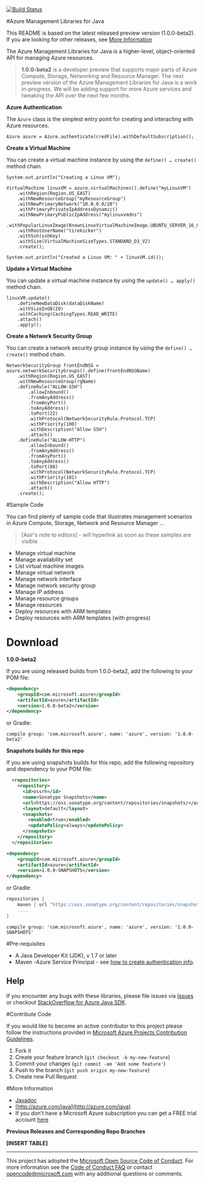 [![Build Status](https://travis-ci.org/Azure/azure-sdk-for-java.svg?style=flat-square&label=build)](https://travis-ci.org/Azure/azure-sdk-for-java)

#Azure Management Libraries for Java

This README is based on the latest released preview version (1.0.0-beta2). If you are looking for other releases, see [More Information](#more-information)

The Azure Management Libraries for Java is a higher-level, object-oriented API for managing Azure resources.


> **1.0.0-beta2** is a developer preview that supports major parts of Azure Compute, Storage, Networking and Resource Manager. The next preview version of the Azure Management Libraries for Java is a work in-progress. We will be adding support for more Azure services and tweaking the API over the next few months.

**Azure Authentication**

The `Azure` class is the simplest entry point for creating and interacting with Azure resources.

`Azure azure = Azure.authenticate(credFile).withDefaultSubscription();` 

**Create a Virtual Machine**

You can create a virtual machine instance by using the `define() … create()` method chain.

    System.out.println("Creating a Linux VM");
    
    VirtualMachine linuxVM = azure.virtualMachines().define("myLinuxVM")
    	.withRegion(Region.US_EAST)
    	.withNewResourceGroup("myResourceGroup")
    	.withNewPrimaryNetwork("10.0.0.0/28")
    	.withPrimaryPrivateIpAddressDynamic()
    	.withNewPrimaryPublicIpAddress("mylinuxvmdns")
    	.withPopularLinuxImage(KnownLinuxVirtualMachineImage.UBUNTU_SERVER_16_04_LTS)
    	.withRootUserName("tirekicker")
    	.withSsh(sshKey)
    	.withSize(VirtualMachineSizeTypes.STANDARD_D3_V2)
    	.create();
    
    System.out.println("Created a Linux VM: " + linuxVM.id());


**Update a Virtual Machine**

You can update a virtual machine instance by using the `update() … apply()` method chain.

	linuxVM.update()
	    .defineNewDataDisk(dataDiskName)
	    .withSizeInGB(20)
	    .withCaching(CachingTypes.READ_WRITE)
	    .attach()
	    .apply();

**Create a Network Security Group**

You can create a network security group instance by using the `define() … create()` method chain.

    NetworkSecurityGroup frontEndNSG = azure.networkSecurityGroups().define(frontEndNSGName)
        .withRegion(Region.US_EAST)
        .withNewResourceGroup(rgName)
        .defineRule("ALLOW-SSH")
            .allowInbound()
            .fromAnyAddress()
            .fromAnyPort()
            .toAnyAddress()
            .toPort(22)
            .withProtocol(NetworkSecurityRule.Protocol.TCP)
            .withPriority(100)
            .withDescription("Allow SSH")
            .attach()
        .defineRule("ALLOW-HTTP")
            .allowInbound()
            .fromAnyAddress()
            .fromAnyPort()
            .toAnyAddress()
            .toPort(80)
            .withProtocol(NetworkSecurityRule.Protocol.TCP)
            .withPriority(101)
            .withDescription("Allow HTTP")
            .attach()
        .create();


#Sample Code

You can find plenty of sample code that illustrates management scenarios in Azure Compute, Storage, Network and Resource Manager … 


> [Asir's note to editors] - will hyperlink as soon as these samples are visible

- Manage virtual machine
- Manage availability set
- List virtual machine images
- Manage virtual network
- Manage network interface
- Manage network security group
- Manage IP address
- Manage resource groups
- Manage resources
- Deploy resources with ARM templates
- Deploy resources with ARM templates (with progress)

# Download


**1.0.0-beta2**

If you are using released builds from 1.0.0-beta2, add the following to your POM file:

```xml
<dependency>
    <groupId>com.microsoft.azure</groupId>
    <artifactId>azure</artifactId>
    <version>1.0.0-beta2</version>
</dependency>
```

or Gradle:

    compile group: 'com.microsoft.azure', name: 'azure', version: '1.0.0-beta2'

**Snapshots builds for this repo**

If you are using snapshots builds for this repo, add the following repository and dependency to your POM file:

```xml
  <repositories>
    <repository>
      <id>ossrh</id>
      <name>Sonatype Snapshots</name>
      <url>https://oss.sonatype.org/content/repositories/snapshots/</url>
      <layout>default</layout>
      <snapshots>
        <enabled>true</enabled>
        <updatePolicy>always</updatePolicy>
      </snapshots>
    </repository>
  </repositories>
```

```xml
<dependency>
    <groupId>com.microsoft.azure</groupId>
    <artifactId>azure</artifactId>
    <version>1.0.0-SNAPSHOTS</version>
</dependency>
```

or Gradle:
```groovy
repositories {
    maven { url "https://oss.sonatype.org/content/repositories/snapshots/" }
    ....
}
```


    compile group: 'com.microsoft.azure', name: 'azure', version: '1.0.0-SNAPSHOTS'

#Pre-requisites

- A Java Developer Kit (JDK), v 1.7 or later
- Maven
-Azure Service Principal - see [how to create authentication info](./AUTH.md).


## Help
If you encounter any bugs with these libraries, please file issues via [Issues](https://github.com/Azure/azure-sdk-for-java/issues) or checkout [StackOverflow for Azure Java SDK](http://stackoverflow.com/questions/tagged/azure-java-sdk).

#Contribute Code

If you would like to become an active contributor to this project please follow the instructions provided in [Microsoft Azure Projects Contribution Guidelines](http://azure.github.io/guidelines.html).

1. Fork it
2. Create your feature branch (`git checkout -b my-new-feature`)
3. Commit your changes (`git commit -am 'Add some feature'`)
4. Push to the branch (`git push origin my-new-feature`)
5. Create new Pull Request

#More Information
* [Javadoc](http://azure.github.io/azure-sdk-for-java)
* [http://azure.com/java](http://azure.com/java)
* If you don't have a Microsoft Azure subscription you can get a FREE trial account [here](http://go.microsoft.com/fwlink/?LinkId=330212)

**Previous Releases and Corresponding Repo Branches**

**[INSERT TABLE]**

---

This project has adopted the [Microsoft Open Source Code of Conduct](https://opensource.microsoft.com/codeofconduct/). For more information see the [Code of Conduct FAQ](https://opensource.microsoft.com/codeofconduct/faq/) or contact [opencode@microsoft.com](mailto:opencode@microsoft.com) with any additional questions or comments.